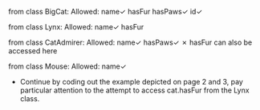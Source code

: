 <Starting from the beginning>

from class BigCat:
  Allowed:
    name✓ 
    hasFur
    hasPaws✓ 
    id✓ 
    
from class Lynx:
  Allowed:
    name✓ 
    hasFur
    
from class CatAdmirer:
  Allowed:
    name✓ 
    hasPaws✓ 
    ✗ hasFur can also be accessed here
    
from class Mouse:
  Allowed:
    name✓ 
    
- Continue by coding out the example depicted on page 2 and 3, pay particular attention to the attempt to access cat.hasFur from the Lynx class. 
    
    
